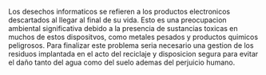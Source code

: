 Los desechos informaticos se refieren a los productos electronicos descartados al llegar al final de su vida. Esto es una preocupacion ambiental significativa debido a la presencia de sustancias toxicas en muchos de estos dispositvos, como metales pesados y productos quimicos peligrosos. Para finalizar este problema seria necesario una gestion de los residuos implantada en el acto del reciclaje y disposicion segura para evitar el daño tanto del agua como del suelo ademas del perjuicio humano.  
